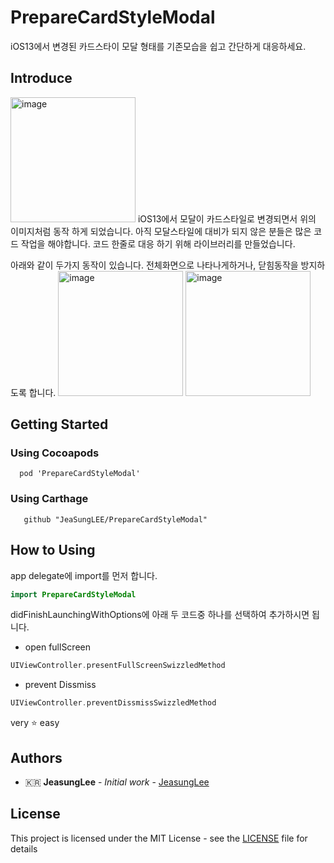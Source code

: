 # PrepareCardStyleModal

iOS13에서 변경된 카드스타이 모달 형태를 기존모습을 쉽고 간단하게 대응하세요.

## Introduce
<img width="200" alt="image" src="https://github.com/JeaSungLEE/PrepareCardStyleModal/blob/master/Images/origin.gif">
iOS13에서 모달이 카드스타일로 변경되면서 위의 이미지처럼 동작 하게 되었습니다.
아직 모달스타일에 대비가 되지 않은 분들은 많은 코드 작업을 해야합니다.
코드 한줄로 대응 하기 위해 라이브러리를 만들었습니다.

아래와 같이 두가지 동작이 있습니다.
전체화면으로 나타나게하거나, 닫힘동작을 방지하도록 합니다.
<img width="200" alt="image" src="https://github.com/JeaSungLEE/PrepareCardStyleModal/blob/master/Images/fullscreen.gif">
<img width="200" alt="image" src="https://github.com/JeaSungLEE/PrepareCardStyleModal/blob/master/Images/preventslide.gif">

## Getting Started
### Using Cocoapods
```
  pod 'PrepareCardStyleModal'
```
### Using Carthage
```
   github "JeaSungLEE/PrepareCardStyleModal"
```

## How to Using
app delegate에 import를 먼저 합니다.
```swift
import PrepareCardStyleModal
```
didFinishLaunchingWithOptions에 아래 두 코드중 하나를 선택하여 추가하시면 됩니다.
- open fullScreen
```swift
UIViewController.presentFullScreenSwizzledMethod
```
- prevent Dissmiss
```swift
UIViewController.preventDissmissSwizzledMethod
```
very ⭐️ easy

## Authors

* 🇰🇷 **JeasungLee** - *Initial work* - [JeasungLee](https://github.com/JeaSungLEE)

## License

This project is licensed under the MIT License - see the [LICENSE](LICENSE) file for details
